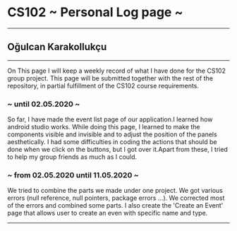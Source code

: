 # CS102 ~ Personal Log page ~
****
## Oğulcan Karakollukçu
****

On This page I will keep a weekly record of what I have done for the CS102 group project. This page will be submitted together with the rest of the repository, in partial fulfillment of the CS102 course requirements.

### ~ until 02.05.2020 ~
So far, I have made the event list page of our application.I learned how android studio works. While doing this page, I learned to make the components visible and invisible and to adjust the position of the panels aesthetically.
I had some difficulties in coding the actions that should be done when we click on the buttons, but I got over it.Apart from these, I tried to help my group friends as much as I could.

### ~ from 02.05.2020 until 11.05.2020 ~
We tried to combine the parts we made under one project. We got various errors (null reference, null pointers, package errors ...). We corrected most of the errors and combined some parts. I also create the 'Create an Event' page that allows user to create an even with specific name and type.

****
